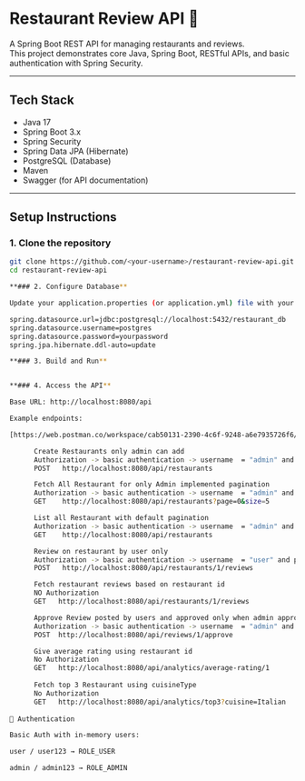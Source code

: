 # Restaurant Review API 🍴

A Spring Boot REST API for managing restaurants and reviews.  
This project demonstrates core Java, Spring Boot, RESTful APIs, and basic authentication with Spring Security.

---

## Tech Stack
- Java 17
- Spring Boot 3.x
- Spring Security
- Spring Data JPA (Hibernate)
- PostgreSQL (Database)
- Maven
- Swagger (for API documentation)

---

## Setup Instructions

### 1. Clone the repository
```bash
git clone https://github.com/<your-username>/restaurant-review-api.git
cd restaurant-review-api

**### 2. Configure Database**

Update your application.properties (or application.yml) file with your PostgreSQL credentials:

spring.datasource.url=jdbc:postgresql://localhost:5432/restaurant_db
spring.datasource.username=postgres
spring.datasource.password=yourpassword
spring.jpa.hibernate.ddl-auto=update

**### 3. Build and Run**


**### 4. Access the API**

Base URL: http://localhost:8080/api

Example endpoints:

[https://web.postman.co/workspace/cab50131-2390-4c6f-9248-a6e7935726f6/collection/42350282-9f145d6f-b0a0-4cad-9e33-700826f1bdc0?action=share&source=copy-link&creator=42350282](url)

      Create Restaurants only admin can add
      Authorization -> basic authentication -> username  = "admin" and password = "admin123"
      POST   http://localhost:8080/api/restaurants

      Fetch All Restaurant for only Admin implemented pagination
      Authorization -> basic authentication -> username  = "admin" and password = "admin123"
      GET    http://localhost:8080/api/restaurants?page=0&size=5

      List all Restaurant with default pagination
      Authorization -> basic authentication -> username  = "admin" and password = "admin123"
      GET    http://localhost:8080/api/restaurants

      Review on restaurant by user only
      Authorization -> basic authentication -> username  = "user" and password = "user123"
      POST   http://localhost:8080/api/restaurants/1/reviews

      Fetch restaurant reviews based on restaurant id
      NO Authorization 
      GET   http://localhost:8080/api/restaurants/1/reviews

      Approve Review posted by users and approved only when admin approved it
      Authorization -> basic authentication -> username  = "admin" and password = "admin123"
      POST  http://localhost:8080/api/reviews/1/approve

      Give average rating using restaurant id
      No Authorization
      GET   http://localhost:8080/api/analytics/average-rating/1
  
      Fetch top 3 Restaurant using cuisineType
      No Authorization
      GET   http://localhost:8080/api/analytics/top3?cuisine=Italian
      
🔑 Authentication

Basic Auth with in-memory users:

user / user123 → ROLE_USER

admin / admin123 → ROLE_ADMIN
